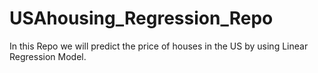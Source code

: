 # USAhousing_Regression_Repo
In this Repo we will predict the price of houses in the US by using Linear Regression Model.
